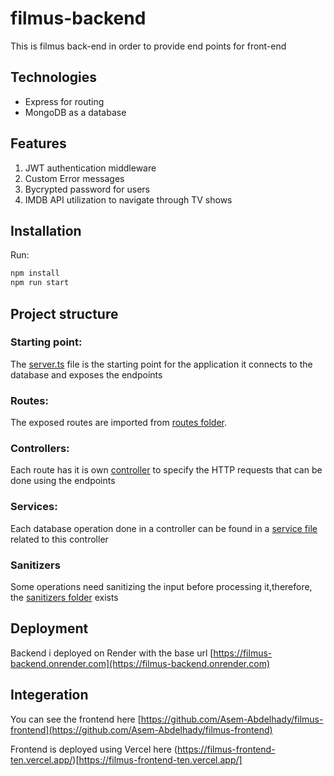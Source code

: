 # filmus-backend

This is filmus back-end in order to provide end points for front-end



## Technologies

- Express for routing
- MongoDB as a database



## Features

1. JWT authentication middleware
2. Custom Error messages
3. Bycrypted password for users
4. IMDB API utilization to navigate through TV shows

## Installation

Run:

```bash
npm install
npm run start
```



## Project structure

### Starting point: 

The [server.ts](https://github.com/Asem-Abdelhady/filmus-backend/blob/master/server.ts) file is the starting point for the application it connects to the database and exposes the endpoints

### Routes:

The exposed routes are imported from [routes folder](https://github.com/Asem-Abdelhady/filmus-backend/tree/master/routes).

### Controllers:

Each route has it is own [controller](https://github.com/Asem-Abdelhady/filmus-backend/tree/master/controllers) to specify the HTTP requests that can be done using the endpoints

### Services:

Each database operation done in a controller can be found in a [service file](https://github.com/Asem-Abdelhady/filmus-backend/tree/master/services) related to this controller

### Sanitizers

Some operations need sanitizing the input before processing it,therefore, the [sanitizers folder](https://github.com/Asem-Abdelhady/filmus-backend/tree/master/sanitizers) exists 

## Deployment

Backend i deployed on Render with the base url [https://filmus-backend.onrender.com](https://filmus-backend.onrender.com) 

## Integeration

You can see the frontend here [https://github.com/Asem-Abdelhady/filmus-frontend](https://github.com/Asem-Abdelhady/filmus-frontend)

Frontend is deployed using Vercel here (https://filmus-frontend-ten.vercel.app/)[https://filmus-frontend-ten.vercel.app/]

